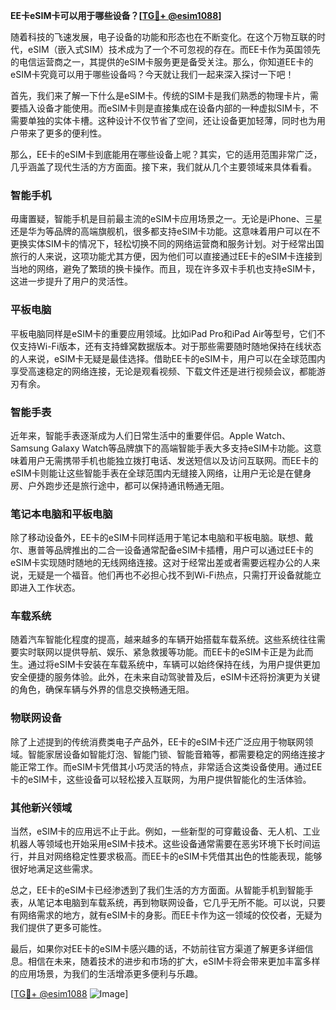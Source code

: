 **EE卡eSIM卡可以用于哪些设备？[[TG💪+ @esim1088](https://t.me/s/esim1088)]**

随着科技的飞速发展，电子设备的功能和形态也在不断变化。在这个万物互联的时代，eSIM（嵌入式SIM）技术成为了一个不可忽视的存在。而EE卡作为英国领先的电信运营商之一，其提供的eSIM卡服务更是备受关注。那么，你知道EE卡的eSIM卡究竟可以用于哪些设备吗？今天就让我们一起来深入探讨一下吧！

首先，我们来了解一下什么是eSIM卡。传统的SIM卡是我们熟悉的物理卡片，需要插入设备才能使用。而eSIM卡则是直接集成在设备内部的一种虚拟SIM卡，不需要单独的实体卡槽。这种设计不仅节省了空间，还让设备更加轻薄，同时也为用户带来了更多的便利性。

那么，EE卡的eSIM卡到底能用在哪些设备上呢？其实，它的适用范围非常广泛，几乎涵盖了现代生活的方方面面。接下来，我们就从几个主要领域来具体看看。

### **智能手机**
毋庸置疑，智能手机是目前最主流的eSIM卡应用场景之一。无论是iPhone、三星还是华为等品牌的高端旗舰机，很多都支持eSIM卡功能。这意味着用户可以在不更换实体SIM卡的情况下，轻松切换不同的网络运营商和服务计划。对于经常出国旅行的人来说，这项功能尤其方便，因为他们可以直接通过EE卡的eSIM卡连接到当地的网络，避免了繁琐的换卡操作。而且，现在许多双卡手机也支持eSIM卡，这进一步提升了用户的灵活性。

### **平板电脑**
平板电脑同样是eSIM卡的重要应用领域。比如iPad Pro和iPad Air等型号，它们不仅支持Wi-Fi版本，还有支持蜂窝数据版本。对于那些需要随时随地保持在线状态的人来说，eSIM卡无疑是最佳选择。借助EE卡的eSIM卡，用户可以在全球范围内享受高速稳定的网络连接，无论是观看视频、下载文件还是进行视频会议，都能游刃有余。

### **智能手表**
近年来，智能手表逐渐成为人们日常生活中的重要伴侣。Apple Watch、Samsung Galaxy Watch等品牌旗下的高端智能手表大多支持eSIM卡功能。这意味着用户无需携带手机也能独立拨打电话、发送短信以及访问互联网。而EE卡的eSIM卡则能让这些智能手表在全球范围内无缝接入网络，让用户无论是在健身房、户外跑步还是旅行途中，都可以保持通讯畅通无阻。

### **笔记本电脑和平板电脑**
除了移动设备外，EE卡的eSIM卡同样适用于笔记本电脑和平板电脑。联想、戴尔、惠普等品牌推出的二合一设备通常配备eSIM卡插槽，用户可以通过EE卡的eSIM卡实现随时随地的无线网络连接。这对于经常出差或者需要远程办公的人来说，无疑是一个福音。他们再也不必担心找不到Wi-Fi热点，只需打开设备就能立即进入工作状态。

### **车载系统**
随着汽车智能化程度的提高，越来越多的车辆开始搭载车载系统。这些系统往往需要实时联网以提供导航、娱乐、紧急救援等功能。而EE卡的eSIM卡正是为此而生。通过将eSIM卡安装在车载系统中，车辆可以始终保持在线，为用户提供更加安全便捷的服务体验。此外，在未来自动驾驶普及后，eSIM卡还将扮演更为关键的角色，确保车辆与外界的信息交换畅通无阻。

### **物联网设备**
除了上述提到的传统消费类电子产品外，EE卡的eSIM卡还广泛应用于物联网领域。智能家居设备如智能灯泡、智能门锁、智能音箱等，都需要稳定的网络连接才能正常工作。而eSIM卡凭借其小巧灵活的特点，非常适合这类设备使用。通过EE卡的eSIM卡，这些设备可以轻松接入互联网，为用户提供智能化的生活体验。

### **其他新兴领域**
当然，eSIM卡的应用远不止于此。例如，一些新型的可穿戴设备、无人机、工业机器人等领域也开始采用eSIM卡技术。这些设备通常需要在恶劣环境下长时间运行，并且对网络稳定性要求极高。而EE卡的eSIM卡凭借其出色的性能表现，能够很好地满足这些需求。

总之，EE卡的eSIM卡已经渗透到了我们生活的方方面面。从智能手机到智能手表，从笔记本电脑到车载系统，再到物联网设备，它几乎无所不能。可以说，只要有网络需求的地方，就有eSIM卡的身影。而EE卡作为这一领域的佼佼者，无疑为我们提供了更多可能性。

最后，如果你对EE卡的eSIM卡感兴趣的话，不妨前往官方渠道了解更多详细信息。相信在未来，随着技术的进步和市场的扩大，eSIM卡将会带来更加丰富多样的应用场景，为我们的生活增添更多便利与乐趣。

[[TG💪+ @esim1088](https://t.me/s/esim1088) ![Image](https://i.postimg.cc/4NQfJmqS/Snipaste-2025-05-13-00-14-12.png)]